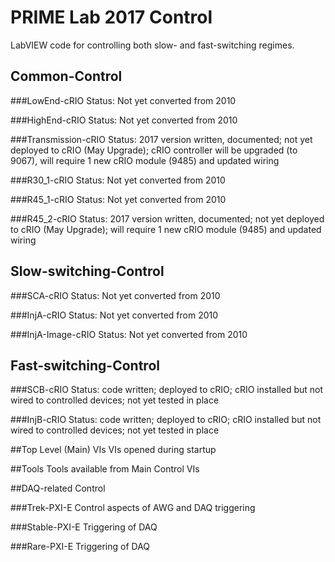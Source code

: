 # PRIME Lab 2017 Control

LabVIEW code for controlling both slow- and fast-switching regimes.

## Common-Control

###LowEnd-cRIO
Status: Not yet converted from 2010 

###HighEnd-cRIO
Status: Not yet converted from 2010 

###Transmission-cRIO
Status: 2017 version written, documented; not yet deployed to cRIO (May Upgrade); cRIO controller will be upgraded (to 9067), will require 1 new cRIO module (9485) and updated wiring

###R30_1-cRIO
Status: Not yet converted from 2010

###R45_1-cRIO
Status: Not yet converted from 2010 

###R45_2-cRIO
Status: 2017 version written, documented; not yet deployed to cRIO (May Upgrade); will require 1 new cRIO module (9485) and updated wiring

## Slow-switching-Control

###SCA-cRIO
Status: Not yet converted from 2010

###InjA-cRIO
Status: Not yet converted from 2010

###InjA-Image-cRIO
Status: Not yet converted from 2010

## Fast-switching-Control

###SCB-cRIO
Status: code written; deployed to cRIO; cRIO installed but not wired to controlled devices; not yet tested in place

###InjB-cRIO
Status: code written; deployed to cRIO; cRIO installed but not wired to controlled devices; not yet tested in place

##Top Level (Main) VIs
VIs opened during startup

##Tools
Tools available from Main Control VIs

##DAQ-related Control

###Trek-PXI-E
Control aspects of AWG and DAQ triggering

###Stable-PXI-E
Triggering of DAQ

###Rare-PXI-E
Triggering of DAQ
